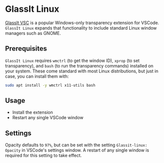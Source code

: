 # GlassIt Linux

[GlassIt VSC](https://github.com/hikarin522/GlassIt-VSC) is a popular Windows-only transparency extension for VSCode. `GlassIt Linux` expands that functionality to include standard Linux window managers such as GNOME.

## Prerequisites

`GlassIt Linux` requires `wmctrl` (to get the window ID), `xprop` (to set transparency), and `bash` (to run the transparency commands) installed on your system. These come standard with most Linux distributions, but just in case, you can install them with:

``` bash
sudo apt install -y wmctrl x11-utils bash
```

## Usage
- Install the extension
- Restart any single VSCode window

## Settings

Opacity defaults to `97%`, but can be set with the setting `Glassit-linux: Opacity` in VSCode's settings window. A restart of any single window is required for this setting to take effect.
